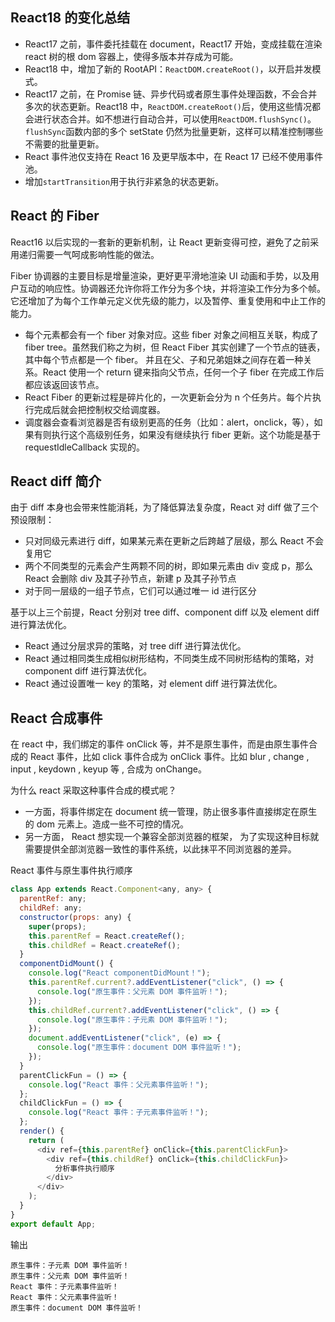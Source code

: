 ## React18 的变化总结

- React17 之前，事件委托挂载在 document，React17 开始，变成挂载在渲染 react 树的根 dom 容器上，使得多版本并存成为可能。
- React18 中，增加了新的 RootAPI：`ReactDOM.createRoot()`，以开启并发模式。
- React17 之前，在 Promise 链、异步代码或者原生事件处理函数，不会合并多次的状态更新。React18 中，`ReactDOM.createRoot()`后，使用这些情况都会进行状态合并。如不想进行自动合并，可以使用`ReactDOM.flushSync()`。`flushSync`函数内部的多个 setState 仍然为批量更新，这样可以精准控制哪些不需要的批量更新。
- React 事件池仅支持在 React 16 及更早版本中，在 React 17 已经不使用事件池。
- 增加`startTransition`用于执行非紧急的状态更新。

## React 的 Fiber

React16 以后实现的一套新的更新机制，让 React 更新变得可控，避免了之前采用递归需要一气呵成影响性能的做法。

Fiber 协调器的主要目标是增量渲染，更好更平滑地渲染 UI 动画和手势，以及用户互动的响应性。协调器还允许你将工作分为多个块，并将渲染工作分为多个帧。它还增加了为每个工作单元定义优先级的能力，以及暂停、重复使用和中止工作的能力。

- 每个元素都会有一个 fiber 对象对应。这些 fiber 对象之间相互关联，构成了 fiber tree。虽然我们称之为树，但 React Fiber 其实创建了一个节点的链表，其中每个节点都是一个 fiber。 并且在父、子和兄弟姐妹之间存在着一种关系。React 使用一个 return 键来指向父节点，任何一个子 fiber 在完成工作后都应该返回该节点。
- React Fiber 的更新过程是碎片化的，一次更新会分为 n 个任务片。每个片执行完成后就会把控制权交给调度器。
- 调度器会查看浏览器是否有级别更高的任务（比如：alert，onclick，等），如果有则执行这个高级别任务，如果没有继续执行 fiber 更新。这个功能是基于 requestIdleCallback 实现的。

## React diff 简介

由于 diff 本身也会带来性能消耗，为了降低算法复杂度，React 对 diff 做了三个预设限制：

- 只对同级元素进行 diff，如果某元素在更新之后跨越了层级，那么 React 不会复用它
- 两个不同类型的元素会产生两颗不同的树，即如果元素由 div 变成 p，那么 React 会删除 div 及其子孙节点，新建 p 及其子孙节点
- 对于同一层级的一组子节点，它们可以通过唯一 id 进行区分

基于以上三个前提，React 分别对 tree diff、component diff 以及 element diff 进行算法优化。

- React 通过分层求异的策略，对 tree diff 进行算法优化。
- React 通过相同类生成相似树形结构，不同类生成不同树形结构的策略，对 component diff 进行算法优化。
- React 通过设置唯一 key 的策略，对 element diff 进行算法优化。

## React 合成事件

在 react 中，我们绑定的事件 onClick 等，并不是原生事件，而是由原生事件合成的 React 事件，比如 click 事件合成为 onClick 事件。比如 blur , change , input , keydown , keyup 等 , 合成为 onChange。

为什么 react 采取这种事件合成的模式呢？

- 一方面，将事件绑定在 document 统一管理，防止很多事件直接绑定在原生的 dom 元素上。造成一些不可控的情况。
- 另一方面， React 想实现一个兼容全部浏览器的框架， 为了实现这种目标就需要提供全部浏览器一致性的事件系统，以此抹平不同浏览器的差异。

React 事件与原生事件执行顺序

```javascript
class App extends React.Component<any, any> {
  parentRef: any;
  childRef: any;
  constructor(props: any) {
    super(props);
    this.parentRef = React.createRef();
    this.childRef = React.createRef();
  }
  componentDidMount() {
    console.log("React componentDidMount！");
    this.parentRef.current?.addEventListener("click", () => {
      console.log("原生事件：父元素 DOM 事件监听！");
    });
    this.childRef.current?.addEventListener("click", () => {
      console.log("原生事件：子元素 DOM 事件监听！");
    });
    document.addEventListener("click", (e) => {
      console.log("原生事件：document DOM 事件监听！");
    });
  }
  parentClickFun = () => {
    console.log("React 事件：父元素事件监听！");
  };
  childClickFun = () => {
    console.log("React 事件：子元素事件监听！");
  };
  render() {
    return (
      <div ref={this.parentRef} onClick={this.parentClickFun}>
        <div ref={this.childRef} onClick={this.childClickFun}>
          分析事件执行顺序
        </div>
      </div>
    );
  }
}
export default App;
```

输出

```
原生事件：子元素 DOM 事件监听！
原生事件：父元素 DOM 事件监听！
React 事件：子元素事件监听！
React 事件：父元素事件监听！
原生事件：document DOM 事件监听！

```
